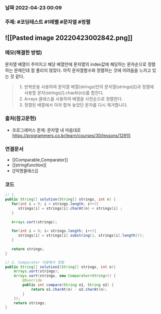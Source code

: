 ### 날짜  2022-04-23 00:09
### 주제: #코딩테스트 #1레벨 #문자열 #정렬 
![[Pasted image 20220423002842.png]]
---
### 메모(해결한 방법)
문자열 배열이 주어지고 해당 배열안에 문자열의 index값에 해당하는 문자순으로 정렬하는 문제인데 잘 풀리지 않았다. 아직 문자열함수와 정렬하는 것에 어려움을 느끼고 있는 것 같다. 
>  1. 반복문을 사용하여 문자열 배열(strings)안의 문자열(strings[i])과 정렬에 사용할 문자(strings[i].charAt(n))를 합친다.
>  2. Arrays 클래스를 사용하여 배열을 사전순으로 정렬한다.
>  3. 정렬된 배열에서 아까 합쳐 놓았던 문자를 다시 제거합니다.
### 출처(참고문헌)
- 프로그래머스 문제: 문자열 내 마음대로 
https://programmers.co.kr/learn/courses/30/lessons/12915
### 연결문서
- [[Comparable,Comparator]]
- [[stringfunction]]
- [[익명클래스]]

### 코드
```java
// 1.
public String[] solution(String[] strings, int n) {  
   for(int i = 0; i < strings.length; i++){  
      strings[i] = strings[i].charAt(n) + strings[i] ;  
   }  
  
   Arrays.sort(strings);  
  
   for(int i = 0; i< strings.length; i++){  
      strings[i] = strings[i].substring(1, strings[i].length());  
   }  
  
   return strings;  
}

// 2. Comparator 이용해서 정렬
public String[] solution2(String[] strings, int n){  
    Arrays.sort(strings);  
    Arrays.sort(strings, new Comparator<String>() {  
        @Override  
        public int compare(String o1, String o2) {  
            return o1.charAt(n) - o2.charAt(n);  
        }  
    });  
    return strings;  
}
```
